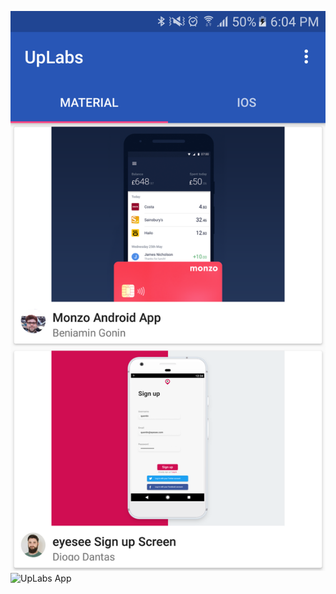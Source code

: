 
![UpLabs App](./screenshot1.png)
![UpLabs App](https://github.com/kevicsalazar/UpLabs-Kotlin/blob/master/screenshot2.png "UpLabs App")

